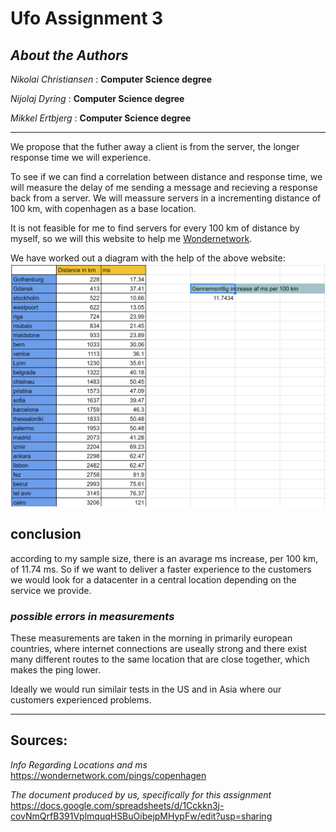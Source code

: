 

# Ufo Assignment 3


## *_About the Authors_*
_Nikolai Christiansen_ : **Computer Science degree**

_Nijolaj Dyring_ : **Computer Science degree**

_Mikkel Ertbjerg_ : **Computer Science degree**


***

We propose that the futher away a client is from the server, the longer response time we will experience.

To see if we can find a correlation between distance and response time, we will measure the delay of me sending a message and recieving a response back from a server. We will meassure servers in a incrementing distance of 100 km, with copenhagen as a base location.

It is not feasible for me to find servers for every 100 km of distance by myself, so we will this website to help me [Wondernetwork](https://wondernetwork.com/pings/copenhagen).

We have worked out a diagram with the help of the above website:
![](sadPanda.png)

## conclusion

according to my sample size, there is an avarage ms increase, per 100 km, of 11.74 ms.
So if we want to deliver a faster experience to the customers we would look for a datacenter in a central location depending on the service we provide.

### *possible errors in measurements* 

These measurements are taken in the morning in primarily european countries, where internet connections are useally strong and there exist many different routes to the same location that are close together, which makes the ping lower.

Ideally we would run similair tests in the US and in Asia where our customers experienced problems. 

***

## Sources:
_Info Regarding Locations and ms_
https://wondernetwork.com/pings/copenhagen

_The document produced by us, specifically for this assignment_
https://docs.google.com/spreadsheets/d/1Cckkn3j-covNmQrfB391VplmquqHSBuOibejpMHypFw/edit?usp=sharing






